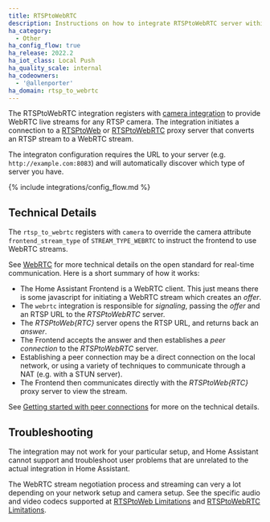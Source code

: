 ```yaml
---
title: RTSPtoWebRTC
description: Instructions on how to integrate RTSPtoWebRTC server within Home Assistant.
ha_category:
  - Other
ha_config_flow: true
ha_release: 2022.2
ha_iot_class: Local Push
ha_quality_scale: internal
ha_codeowners:
  - '@allenporter'
ha_domain: rtsp_to_webrtc
---
```


The RTSPtoWebRTC integration registers with [camera integration](/integration/camera) to provide WebRTC live streams for any RTSP camera. The integration initiates a connection to a [RTSPtoWeb](https://github.com/deepch/RTSPtoWeb) or [RTSPtoWebRTC](https://github.com/deepch/RTSPtoWebRTC) proxy server that converts an RTSP stream to a WebRTC stream.

The integraton configuration requires the URL to your server (e.g. `http://example.com:8083`) and will automatically discover which type of server you have.

{% include integrations/config_flow.md %}

## Technical Details

The `rtsp_to_webrtc` registers with `camera` to override the camera attribute `frontend_stream_type` of `STREAM_TYPE_WEBRTC` to instruct the frontend to use WebRTC streams.

<!-- Note: This documentation will be updated as support for other integrations is added, or if it is integrated directly into camera in future PRs. -->

See [WebRTC](https://webrtc.org/) for more technical details on the open standard for real-time communication. Here is a short summary of how it works:

- The Home Assistant Frontend is a WebRTC client. This just means there is some javascript for initiating a WebRTC stream which creates an *offer*.
- The `webrtc` integration is responsible for *signaling*, passing the *offer* and an RTSP URL to the *RTSPtoWebRTC* server.
- The *RTSPtoWeb{RTC}* server opens the RTSP URL, and returns back an *answer*.
- The Frontend accepts the answer and then establishes a *peer connection* to the *RTSPtoWebRTC* server.
- Establishing a peer connection may be a direct connection on the local network, or using a variety of techniques to communicate through a NAT (e.g. with a STUN server).
- The Frontend then communicates directly with the *RTSPtoWeb{RTC}* proxy server to view the stream.

See [Getting started with peer connections](https://webrtc.org/getting-started/peer-connections) for more on the technical details.

## Troubleshooting

The integration may not work for your particular setup, and Home Assistant cannot support and troubleshoot user problems that are unrelated to the actual integration in Home Assistant.

The WebRTC stream negotiation process and streaming can very a lot depending on your network setup and camera setup. See the specific audio and video codecs supported at [RTSPtoWeb Limitations](https://github.com/deepch/RTSPtoWeb#limitations) and [RTSPtoWebRTC Limitations](https://github.com/deepch/RTSPtoWebRTC#limitations).
